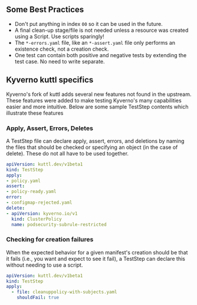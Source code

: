 ## Some Best Practices

* Don't put anything in index `00` so it can be used in the future.
* A final clean-up stage/file is not needed unless a resource was created using a Script. Use scripts sparingly!
* The `*-errors.yaml` file, like an `*-assert.yaml` file only performs an existence check, not a creation check.
* One test can contain both positive and negative tests by extending the test case. No need to write separate.

## Kyverno kuttl specifics

Kyverno's fork of kuttl adds several new features not found in the upstream. These features were added to make testing Kyverno's many capabilities easier and more intuitive. Below are some sample TestStep contents which illustrate these features

### Apply, Assert, Errors, Deletes

A TestStep file can declare apply, assert, errors, and deletions by naming the files that should be checked or specifying an object (in the case of delete). These do not all have to be used together.

```yaml
apiVersion: kuttl.dev/v1beta1
kind: TestStep
apply:
- policy.yaml
assert:
- policy-ready.yaml
error:
- configmap-rejected.yaml
delete:
- apiVersion: kyverno.io/v1
  kind: ClusterPolicy
  name: podsecurity-subrule-restricted
```

### Checking for creation failures

When the expected behavior for a given manifest's creation should be that it fails (i.e., you want and expect to see it fail), a TestStep can declare this without needing to use a script.

```yaml
apiVersion: kuttl.dev/v1beta1
kind: TestStep
apply:
  - file: cleanuppolicy-with-subjects.yaml
    shouldFail: true
```
